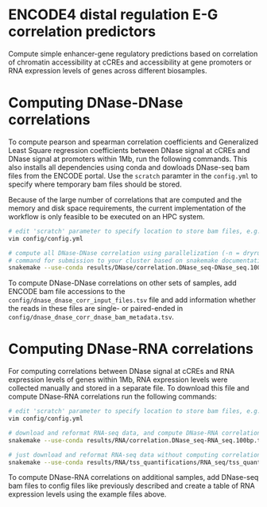 # ENCODE4 distal regulation E-G correlation predictors
Compute simple enhancer-gene regulatory predictions based on correlation of chromatin accessibility
at cCREs and accessibility at gene promoters or RNA expression levels of genes across different
biosamples.

# Computing DNase-DNase correlations
To compute pearson and spearman correlation coefficients and Generalized Least Square regression
coefficients between DNase signal at cCREs and DNase signal at promoters within 1Mb, run the
following commands. This also installs all dependencies using conda and dowloads DNase-seq bam files
from the ENCODE portal. Use the `scratch` paramter in the `config.yml` to specify where temporary
bam files should be stored.

Because of the large number of correlations that are computed and the memory and disk space
requirements, the current implementation of the workflow is only feasible to be executed on an HPC
system.

```sh
# edit 'scratch' parameter to specify location to store bam files, e.g. scratch
vim config/config.yml

# compute all DNase-DNase correlation using parallelization (-n = dryrun, remove to run). adapt this
# command for submission to your cluster based on snakemake documentation
snakemake --use-conda results/DNase/correlation.DNase_seq-DNase_seq.100bp.tsv.gz -j100 -n
```

To compute DNase-DNase correlations on other sets of samples, add ENCODE bam file accessions to the
`config/dnase_dnase_corr_input_files.tsv` file and add information whether the reads in these files
are single- or paired-ended in `config/dnase_dnase_corr_dnase_bam_metadata.tsv`.

# Computing DNase-RNA correlations
For computing correlations between DNase signal at cCREs and RNA expression levels of genes within
1Mb, RNA expression levels were collected manually and stored in a separate file. To download this
file and compute DNase-RNA correlations run the following commands:

```sh
# edit 'scratch' parameter to specify location to store bam files, e.g. scratch
vim config/config.yml

# download and reformat RNA-seq data, and compute DNase-RNA correlations
snakemake --use-conda results/RNA/correlation.DNase_seq-RNA_seq.100bp.tsv.gz -j100 -n

# just download and reformat RNA-seq data without computing correlations
snakemake --use-conda results/RNA/tss_quantifications/RNA_seq/tss_quantifications.allSamples.counts.tsv.gz
```

To compute DNase-RNA correlations on additional samples, add DNase-seq bam files to config files
like previously described and create a table of RNA expression levels using the example files above.
